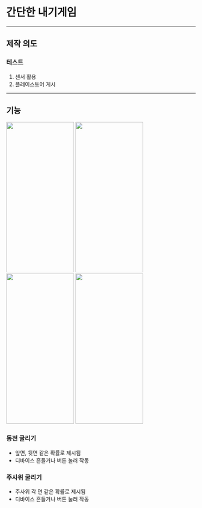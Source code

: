 # 간단한 내기게임

___
## 제작 의도
### 테스트
1. 센서 활용
2. 플레이스토어 게시
___

## 기능
<div overflow-x="scroll">
  <img src="https://user-images.githubusercontent.com/75599138/160237189-f776ba13-9134-433c-9b39-221a7fdb213d.jpg" width="180"  height="400"/>
  <img src="https://user-images.githubusercontent.com/75599138/160237190-27cef93c-5abb-46fe-b540-a51d3b135ba6.jpg" width="180"  height="400"/> 
  <img src="https://user-images.githubusercontent.com/75599138/160237192-efb5b195-76c5-48ce-b915-303f22ae1b4a.jpg" width="180"  height="400"/>
  <img src="https://user-images.githubusercontent.com/75599138/160237193-7d68f597-7fd4-4e56-bb6c-6989ac67183c.jpg" width="180"  height="400"/>
</div>

### 동전 굴리기
  + 앞면, 뒷면 같은 확률로 제시됨
  + 디바이스 흔들거나 버튼 눌러 작동
### 주사위 굴리기
  + 주사위 각 면 같은 확률로 제시됨
  + 디바이스 흔들거나 버튼 눌러 작동

